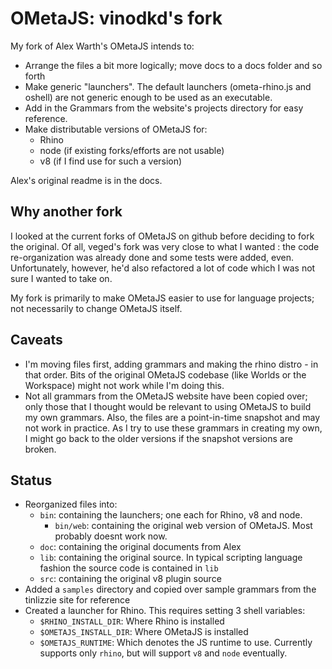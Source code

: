 OMetaJS: vinodkd's fork
========================

My fork of Alex Warth's OMetaJS intends to:

- Arrange the files a bit more logically; move docs to a docs folder and so forth
- Make generic "launchers". The default launchers (ometa-rhino.js and oshell) are not generic enough to be used as an executable.
- Add in the Grammars from the website's projects directory for easy reference.
- Make distributable versions of OMetaJS for:
	- Rhino
	- node (if existing forks/efforts are not usable)
	- v8 (if I find use for such a version)
  
Alex's original readme is in the docs.

Why another fork
----------------
I looked at the current forks of OMetaJS on github before deciding to fork the original. Of all, veged's fork was very close to what I wanted : the code re-organization was already done and some tests were added, even. Unfortunately, however, he'd also refactored a lot of code which I was not sure I wanted to take on.

My fork is primarily to make OMetaJS easier to use for language projects; not necessarily to change OMetaJS itself. 

Caveats
-------

- I'm moving files first, adding grammars and making the rhino distro - in that order. Bits of the original OMetaJS codebase (like Worlds or the Workspace) might not work while I'm doing this.
- Not all grammars from the OMetaJS website have been copied over; only those that I thought would be relevant to using OMetaJS to build my own grammars. Also, the files are a point-in-time snapshot and may not work in practice. As I try to use these grammars in creating my own, I might go back to the older versions if the snapshot versions are broken.

Status
------

- Reorganized files into:
	- `bin`: containing the launchers; one each for Rhino, v8 and node.
		- `bin/web`: containing the original web version of OMetaJS. Most probably doesnt work now.
	- `doc`: containing the original documents from Alex
	- `lib`: containing the original source. In typical scripting language fashion the source code is contained in `lib`
	- `src`: containing the original v8 plugin source
- Added a `samples` directory and copied over sample grammars from the tinlizzie site for reference
- Created a launcher for Rhino. This requires setting 3 shell variables:
	- `$RHINO_INSTALL_DIR`: Where Rhino is installed
	- `$OMETAJS_INSTALL_DIR`: Where OMetaJS is installed
	- `$OMETAJS_RUNTIME`: Which denotes the JS runtime to use. Currently supports only `rhino`, but will support `v8` and `node` eventually.


